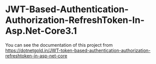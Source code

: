 # JWT-Based-Authentication-Authorization-RefreshToken-In-Asp.Net-Core3.1
You can see the documentation of this project from https://dotnetgold.in/JWT-token-based-authentication-authorization-refreshtoken-in-asp-net-core


